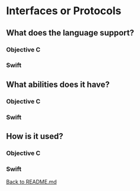 # Interfaces or Protocols

## What does the language support?

### Objective C 

### Swift

## What abilities does it have?

### Objective C 

### Swift

## How is it used?

### Objective C 

### Swift

[Back to README.md](/README.md)
